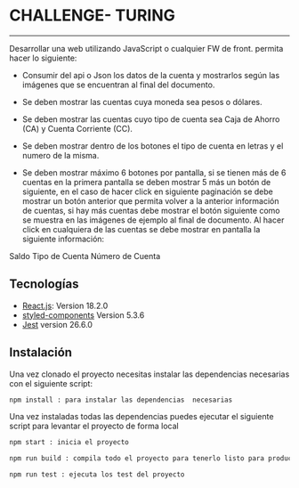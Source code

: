 # CHALLENGE- TURING
***
  Desarrollar una web utilizando JavaScript o cualquier FW de front. permita hacer lo siguiente:

* Consumir del api o Json los datos de la cuenta y mostrarlos según las imágenes que se encuentran al final del documento.

* Se deben mostrar las cuentas cuya moneda sea pesos o dólares.

* Se deben mostrar las cuentas cuyo tipo de cuenta sea Caja de Ahorro (CA) y Cuenta Corriente (CC).

* Se deben mostrar dentro de los botones el tipo de cuenta en letras y el numero de la misma.

* Se deben mostrar máximo 6 botones por pantalla, si se tienen más de 6 cuentas en la primera pantalla se deben mostrar 5 más un botón de siguiente, en el caso de hacer click en siguiente paginación se debe mostrar un botón anterior que permita volver a la anterior información de cuentas, si hay más cuentas debe mostrar el botón siguiente como se muestra en las imágenes de ejemplo al final de documento.
Al hacer click en cualquiera de las cuentas se debe mostrar en pantalla la siguiente información:

Saldo
Tipo de Cuenta
Número de Cuenta

  ## Tecnologías
  * [React.js](https://es.reactjs.org/): Version 18.2.0
  * [styled-components](https://styled-components.com/) Version 5.3.6
  * [Jest](https://jestjs.io/) version 26.6.0


  ## Instalación

   Una vez clonado el proyecto necesitas instalar las dependencias necesarias con el siguiente script: 
   ```bash
npm install : para instalar las dependencias  necesarias
```

Una vez instaladas todas las dependencias  puedes ejecutar el siguiente script para levantar el proyecto de forma local 

 ```bash
npm start : inicia el proyecto
```


 ```bash
npm run build : compila todo el proyecto para tenerlo listo para producción
```
 ```bash
npm run test : ejecuta los test del proyecto
```
